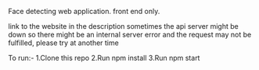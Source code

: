 Face detecting web application.
front end only.

link to the website in the description
sometimes the api server might be down so there might be an internal server error and the request may not be fulfilled, please try at another time

To run:-
  1.Clone this repo
  2.Run npm install
  3.Run npm start
